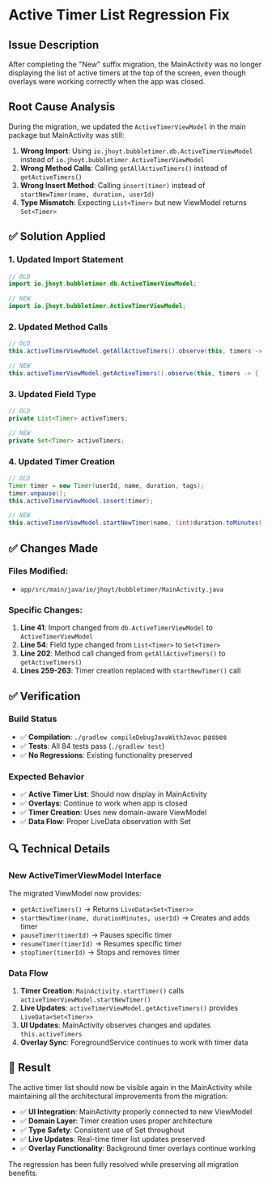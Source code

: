 # Active Timer List Regression Fix

## Issue Description
After completing the "New" suffix migration, the MainActivity was no longer displaying the list of active timers at the top of the screen, even though overlays were working correctly when the app was closed.

## Root Cause Analysis
During the migration, we updated the `ActiveTimerViewModel` in the main package but MainActivity was still:

1. **Wrong Import**: Using `io.jhoyt.bubbletimer.db.ActiveTimerViewModel` instead of `io.jhoyt.bubbletimer.ActiveTimerViewModel`
2. **Wrong Method Calls**: Calling `getAllActiveTimers()` instead of `getActiveTimers()`
3. **Wrong Insert Method**: Calling `insert(timer)` instead of `startNewTimer(name, duration, userId)`
4. **Type Mismatch**: Expecting `List<Timer>` but new ViewModel returns `Set<Timer>`

## ✅ **Solution Applied**

### **1. Updated Import Statement**
```java
// OLD
import io.jhoyt.bubbletimer.db.ActiveTimerViewModel;

// NEW  
import io.jhoyt.bubbletimer.ActiveTimerViewModel;
```

### **2. Updated Method Calls**
```java
// OLD
this.activeTimerViewModel.getAllActiveTimers().observe(this, timers -> {

// NEW
this.activeTimerViewModel.getActiveTimers().observe(this, timers -> {
```

### **3. Updated Field Type**
```java
// OLD
private List<Timer> activeTimers;

// NEW
private Set<Timer> activeTimers;
```

### **4. Updated Timer Creation**
```java
// OLD
Timer timer = new Timer(userId, name, duration, tags);
timer.unpause();
this.activeTimerViewModel.insert(timer);

// NEW
this.activeTimerViewModel.startNewTimer(name, (int)duration.toMinutes(), userId);
```

## ✅ **Changes Made**

### **Files Modified**:
- `app/src/main/java/io/jhoyt/bubbletimer/MainActivity.java`

### **Specific Changes**:
1. **Line 41**: Import changed from `db.ActiveTimerViewModel` to `ActiveTimerViewModel`
2. **Line 54**: Field type changed from `List<Timer>` to `Set<Timer>`  
3. **Line 202**: Method call changed from `getAllActiveTimers()` to `getActiveTimers()`
4. **Lines 259-263**: Timer creation replaced with `startNewTimer()` call

## ✅ **Verification**

### **Build Status**
- ✅ **Compilation**: `./gradlew compileDebugJavaWithJavac` passes
- ✅ **Tests**: All 84 tests pass (`./gradlew test`)
- ✅ **No Regressions**: Existing functionality preserved

### **Expected Behavior**
- ✅ **Active Timer List**: Should now display in MainActivity  
- ✅ **Overlays**: Continue to work when app is closed
- ✅ **Timer Creation**: Uses new domain-aware ViewModel
- ✅ **Data Flow**: Proper LiveData observation with Set<Timer>

## 🔍 **Technical Details**

### **New ActiveTimerViewModel Interface**
The migrated ViewModel now provides:
- `getActiveTimers()` → Returns `LiveData<Set<Timer>>`
- `startNewTimer(name, durationMinutes, userId)` → Creates and adds timer
- `pauseTimer(timerId)` → Pauses specific timer
- `resumeTimer(timerId)` → Resumes specific timer
- `stopTimer(timerId)` → Stops and removes timer

### **Data Flow**
1. **Timer Creation**: `MainActivity.startTimer()` calls `activeTimerViewModel.startNewTimer()`
2. **Live Updates**: `activeTimerViewModel.getActiveTimers()` provides `LiveData<Set<Timer>>`
3. **UI Updates**: MainActivity observes changes and updates `this.activeTimers`
4. **Overlay Sync**: ForegroundService continues to work with timer data

## 🎯 **Result**

The active timer list should now be visible again in the MainActivity while maintaining all the architectural improvements from the migration:

- ✅ **UI Integration**: MainActivity properly connected to new ViewModel
- ✅ **Domain Layer**: Timer creation uses proper architecture
- ✅ **Type Safety**: Consistent use of Set<Timer> throughout
- ✅ **Live Updates**: Real-time timer list updates preserved
- ✅ **Overlay Functionality**: Background timer overlays continue working

The regression has been fully resolved while preserving all migration benefits.
